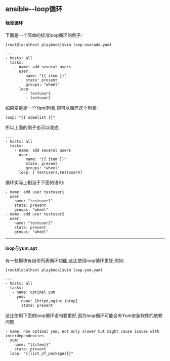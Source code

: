 ## ansible--loop循环

#### 标准循环

下面是一个简单的标准loop循环的例子:

```
[root@localhost playbook]$vim loop-useradd.yaml

---
- hosts: all
  tasks:
    - name: add several users
      user:
         name: "{{ item }}"
         state: present
         groups: "wheel"
      loop:
         - testuser1
         - testuser2
```

如果变量是一个Yaml列表,则可以循环这个列表:

```
loop: "{{ somelist }}"
```

所以上面的例子也可以改成:

```
---
- hosts: all
  tasks:
    - name: add several users
      user:
         name: "{{ item }}"
         state: present
         groups: "wheel"
      loop: [ testuser3,testuser4]

```

循环实际上相当于下面的语句:

```
- name: add user testuser1
  user:
    name: "testuser1"
    state: present
    groups: "wheel"
- name: add user testuser2
  user:
    name: "testuser2"
    state: present
    groups: "wheel"
```

---

#### loop与yum,apt

有一些模块有自带列表循环功能,这比使用loop循环更好,例如:

```
[root@localhost playbook]$vim loop-yum.yaml

---
- hosts: all
  tasks:
   - name: optimal yum
     yum:
       name: [httpd,nginx,iotop]
       state: present
```

这比使用下面的loop循环语句要更好,因为loop循环可能会有Yum安装软件的依赖问题

```
- name: non optimal yum, not only slower but might cause issues with interdependencies
  yum:
    name: "{{item}}"
    state: present
  loop: "{{list_of_packages}}"
```

